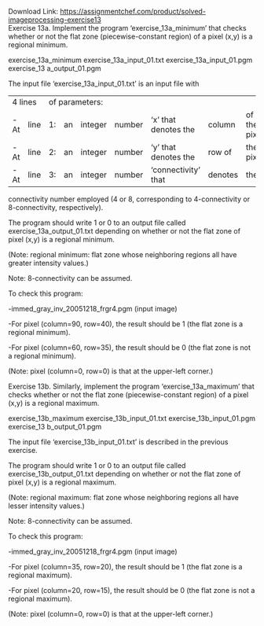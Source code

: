 Download Link: https://assignmentchef.com/product/solved-imageprocessing-exercise13
<br>
Exercise 13a. Implement the program ‘exercise_13a_minimum’ that checks whether or not the flat zone (piecewise-constant region) of a pixel (x,y) is a regional minimum.

exercise_13a_minimum exercise_13a_input_01.txt exercise_13a_input_01.pgm exercise_13 a_output_01.pgm

The input file ‘exercise_13a_input_01.txt’ is an input file with

<table>

 <tbody>

  <tr>

   <td colspan="2" width="64">4 lines</td>

   <td colspan="3" width="116">of parameters:</td>

   <td width="57"> </td>

   <td width="163"> </td>

   <td width="60"> </td>

   <td width="212"> </td>

  </tr>

  <tr>

   <td width="28">-At</td>

   <td width="36">line</td>

   <td width="27">1:</td>

   <td width="25">an</td>

   <td width="64">integer</td>

   <td width="57">number</td>

   <td width="163">‘x’ that denotes the</td>

   <td width="60">column</td>

   <td width="212">of the pixel.</td>

  </tr>

  <tr>

   <td width="28">-At</td>

   <td width="36">line</td>

   <td width="27">2:</td>

   <td width="25">an</td>

   <td width="64">integer</td>

   <td width="57">number</td>

   <td width="163">‘y’ that denotes the</td>

   <td width="60">row of</td>

   <td width="212">the pixel.</td>

  </tr>

  <tr>

   <td width="28">-At</td>

   <td width="36">line</td>

   <td width="27">3:</td>

   <td width="25">an</td>

   <td width="64">integer</td>

   <td width="57">number</td>

   <td width="163">‘connectivity’ that</td>

   <td width="60">denotes</td>

   <td width="212">the</td>

  </tr>

 </tbody>

</table>

connectivity number employed (4 or 8, corresponding to 4-connectivity or 8-connectivity, respectively).

The program should write 1 or 0 to an output file called exercise_13a_output_01.txt depending on whether or not the flat zone of pixel (x,y) is a regional minimum.

(Note: regional minimum: flat zone whose neighboring regions all have greater intensity values.)

Note: 8-connectivity can be assumed.

To check this program:

-immed_gray_inv_20051218_frgr4.pgm   (input image)

-For pixel (column=90, row=40), the result should be 1 (the flat zone is a regional minimum).

-For pixel (column=60, row=35), the result should be 0 (the flat zone is not a regional minimum).

(Note: pixel (column=0, row=0) is that at the upper-left corner.)

Exercise 13b. Similarly, implement the program ‘exercise_13a_maximum’ that checks whether or not the flat zone (piecewise-constant region) of a pixel (x,y) is a regional maximum.

exercise_13b_maximum exercise_13b_input_01.txt exercise_13b_input_01.pgm exercise_13 b_output_01.pgm

The input file ‘exercise_13b_input_01.txt’ is described in the previous exercise.

The program should write 1 or 0 to an output file called exercise_13b_output_01.txt depending on whether or not the flat zone of pixel (x,y) is a regional maximum.

(Note: regional maximum: flat zone whose neighboring regions all have lesser intensity values.)

Note: 8-connectivity can be assumed.

To check this program:

-immed_gray_inv_20051218_frgr4.pgm   (input image)

-For pixel (column=35, row=20), the result should be 1 (the flat zone is a regional maximum).

-For pixel (column=20, row=15), the result should be 0 (the flat zone is not a regional maximum).

(Note: pixel (column=0, row=0) is that at the upper-left corner.)